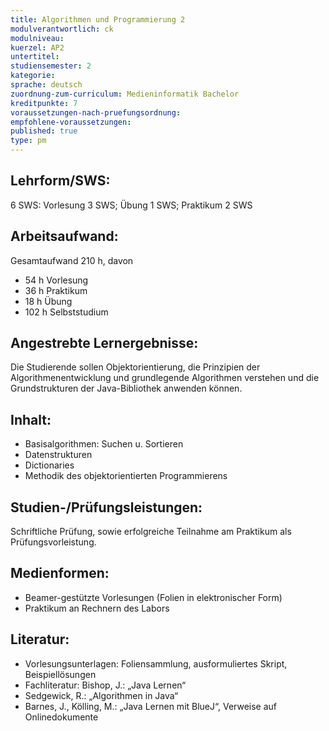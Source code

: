 ```yaml
---
title: Algorithmen und Programmierung 2
modulverantwortlich: ck
modulniveau:
kuerzel: AP2
untertitel:
studiensemester: 2
kategorie:
sprache: deutsch
zuordnung-zum-curriculum: Medieninformatik Bachelor
kreditpunkte: 7
voraussetzungen-nach-pruefungsordnung:
empfohlene-voraussetzungen: 
published: true
type: pm
---
```


## Lehrform/SWS:

6 SWS: Vorlesung 3 SWS; Übung 1 SWS; Praktikum 2 SWS

## Arbeitsaufwand:

Gesamtaufwand 210 h, davon 

- 54 h Vorlesung 
- 36 h Praktikum
- 18 h Übung
- 102 h Selbststudium 

## Angestrebte Lernergebnisse:

Die Studierende sollen Objektorientierung, die Prinzipien der Algorithmenentwicklung und grundlegende Algorithmen verstehen und die Grundstrukturen der Java-Bibliothek anwenden können.

## Inhalt:
* Basisalgorithmen: Suchen u. Sortieren
* Datenstrukturen
* Dictionaries
* Methodik des objektorientierten Programmierens

## Studien-/Prüfungsleistungen:

Schriftliche Prüfung, sowie erfolgreiche Teilnahme am Praktikum als Prüfungsvorleistung.

## Medienformen:

* Beamer-gestützte Vorlesungen (Folien in elektronischer Form) 
* Praktikum an Rechnern des Labors

## Literatur:

- Vorlesungsunterlagen: Foliensammlung, ausformuliertes Skript, Beispiellösungen
- Fachliteratur: Bishop, J.: „Java Lernen“
- Sedgewick, R.: „Algorithmen in Java“
- Barnes, J., Kölling, M.: „Java Lernen mit BlueJ“, Verweise auf Onlinedokumente

